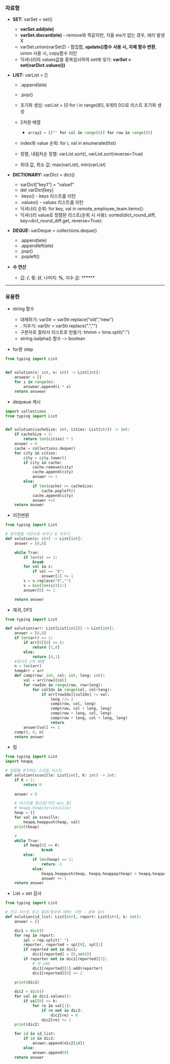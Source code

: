 ### 자료형

- **SET:** varSet = set()
  - **varSet.add(ele)**
  - **varSet.discard(ele)** - remove와 똑같지만, 지울 ele가 없는 경우, 에러 발생 X
  - varSet.union(varSet2) - 합집합, **update()함수 사용 시, 자체 함수 변환**, union 사용 시, copy함수 리턴
  - 딕셔너리의 values값을 중복검사하여 set에 넣기: **varSet = set(varDict.values())**

- **LIST:**  varList = []

  - .append(ele)

  - .pop()

  - 초기화 생성: varList = [0 for i in range(8)], 8개의 0으로 리스트 초기화 생성

  - 2차원 배열

    - ```python
      array2 = [["" for col in range(8)] for row in range(8)]
      ```

  - index와 value 순회: for i, val in enumerate(tlist)
  - 정렬, 내림차순 정렬: varList.sort(), varList.sort(reverse=True)
  - 최대 값, 최소 값: max(varList), min(varList)

- **DICTIONARY:**  varDIct = dict()
  - varDict["key1"] = "value1"
  - del varDict[key]
  - .keys() - keys 리스트를 리턴
  - .values() - values 리스트를 리턴
  - 딕셔너리 순회: for key, val in remote_employee_team.items():
  - 딕셔너리 value로 정렬된 리스트(순회 시 사용): sorted(dict_round_diff, key=dict_round_diff.get, reverse=True):
  
- **DEQUE:** varDeque = collections.deque()
  - .append(ele)
  - .appendleft(ele)
  - .pop()
  - .popleft()
- **수 연산**
  - 값: **/**, 몫: **//**, 나머지: **%**, 지수 곱: ******

---

### 유용한

- string 함수
  - 대체하기: varStr = varStr.replace("old","new")
  - . 지우기: varStr = varStr.replace(".","")
  - 구분자로 잘라서 리스트로 만들기: hhmm = time.split(":")
  - string.isalpha() 함수 -> boolean
  
- for문 step

```python
from typing import List


def solution(x: int, n: int) -> List[int]:
    answear = []
    for i in range(n):
        answear.append(i * x)
    return answear
```

- dequeue 캐시

```python
import collections
from typing import List


def solution(cacheSize: int, cities: List[str]) -> int:
    if cacheSize < 1:
        return len(cities) * 5
    answer = 0
    cache = collections.deque()
    for city in cities:
        city = city.lower()
        if city in cache:
            cache.remove(city)
            cache.append(city)
            answer += 1
        else:
            if len(cache) >= cacheSize:
                cache.popleft()
            cache.append(city)
            answer +=5
    return answer
```

- 이진변환

```python
from typing import List

# 문자열을 이진수로 바꾸고 0 지우기
def solution(s: str) -> List[int]:
    answer = [0,0]

    while True:
        if len(s) == 1:
            break
        for val in s:
            if val == "0":
                answer[1] += 1
        s = s.replace("0","")
        s = bin(len(s))[2:]
        answer[0] += 1

    return answer
```

- 재귀, DFS

```python
from typing import List

def solution(arr: List[List[int]]) -> List[int]:
    answer = [0,0]
    if len(arr) == 1:
        if arr[0][0] == 0:
            return [1,0]
        else:
            return [0,1]
    #정사각 2차 배열    
    n = len(arr)
    tempArr = arr
    def comp(row: int, col: int, leng: int):
        val = arr[row][col]
        for rowIdx in range(row, row+leng):
            for colIdx in range(col, col+leng):
                if arr[rowIdx][colIdx] != val:
                    leng //= 2
                    comp(row, col, leng)
                    comp(row, col + leng, leng)
                    comp(row + leng, col, leng)
                    comp(row + leng, col + leng, leng)
                    return
        answer[val] += 1
    comp(0, 0, n)
    return answer
```

- 힙

```python
from typing import List
import heapq

# 정렬을 유지하는 스코빌 리스트
def solution(scoville: List[int], K: int) -> int:
    if K < 1:
        return 0
    
    answer = 0

    # 리스트를 힙으로(이진 min 힙)
    # heapq.heapify(scoville)
    heap = []
    for val in scoville:
        heapq.heappush(heap, val)
    print(heap)    

    # 
    while True:
        if heap[0] >= K:
                break
        else:
            if len(heap) == 1:
                return -1
            else:
                heapq.heappush(heap, heapq.heappop(heap) + heapq.heappop(heap) * 2)
                answer += 1
    return answer
```

- List + set 검사

```python
from typing import List

# 신고 리스트 보고 결과(횟수와 여부) 구현 - 중복 검사
def solution(id_list: List[str], report: List[str], k: int):
    answer = []

    dic1 = dict()
    for rep in report:
        spl = rep.split(" ")
        reporter, reported = spl[0], spl[1]
        if reported not in dic1:
            dic1[reported] = [0,set()]
        if reporter not in dic1[reported][1]:
            # 셋 add
            dic1[reported][1].add(reporter)
            dic1[reported][0] += 1
    
    print(dic1)

    dic2 = dict()
    for val in dic1.values():
        if val[0] >= k:
            for re in val[1]:
                if re not in dic2:
                    dic2[re] = 0
                dic2[re] += 1
    print(dic2)

    for id in id_list:
        if id in dic2:
            answer.append(dic2[id])
        else:
            answer.append(0)
    return answer
```

